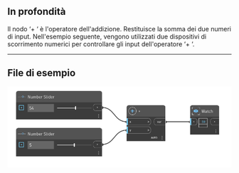 ## In profondità
Il nodo ‘+ ‘ è l'operatore dell'addizione. Restituisce la somma dei due numeri di input. Nell'esempio seguente, vengono utilizzati due dispositivi di scorrimento numerici per controllare gli input dell'operatore ‘+ ‘.
___
## File di esempio

![+](./+_img.jpg)
